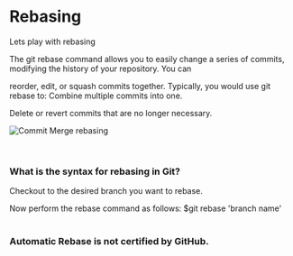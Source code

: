 # Rebasing

Lets play with rebasing<br/>

The git rebase command allows you to easily change a series of commits, modifying the history of your repository. You can 

reorder, edit, or squash commits together. Typically, you would use git rebase to: Combine multiple commits into one. 

Delete or revert commits that are no longer necessary.<br/>

![Commit Merge rebasing](https://user-images.githubusercontent.com/65743503/155894539-102ae966-a277-441c-b48b-f477f207e86b.png)<br/>

<br/>

### What is the syntax for rebasing in Git?<br/>

Checkout to the desired branch you want to rebase.<br/>

Now perform the rebase command as follows: $git rebase 'branch name'<br/>
<br/>
### Automatic Rebase is not certified by GitHub.
